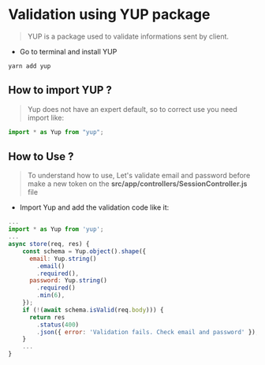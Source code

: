 # Validation using YUP package

> YUP is a package used to validate informations sent by client.

- Go to terminal and install YUP

```shell
yarn add yup
```

## How to import YUP ?

> Yup does not have an expert default, so to correct use you need import like:

```js
import * as Yup from "yup";
```

## How to Use ?

> To understand how to use, Let's validate email and password before make a new token
> on the **src/app/controllers/SessionController.js** file

- Import Yup and add the validation code like it:

```js
...
import * as Yup from 'yup';
...
async store(req, res) {
    const schema = Yup.object().shape({
      email: Yup.string()
        .email()
        .required(),
      password: Yup.string()
        .required()
        .min(6),
    });
    if (!(await schema.isValid(req.body))) {
      return res
        .status(400)
        .json({ error: 'Validation fails. Check email and password' });
    }
    ...
}
```
